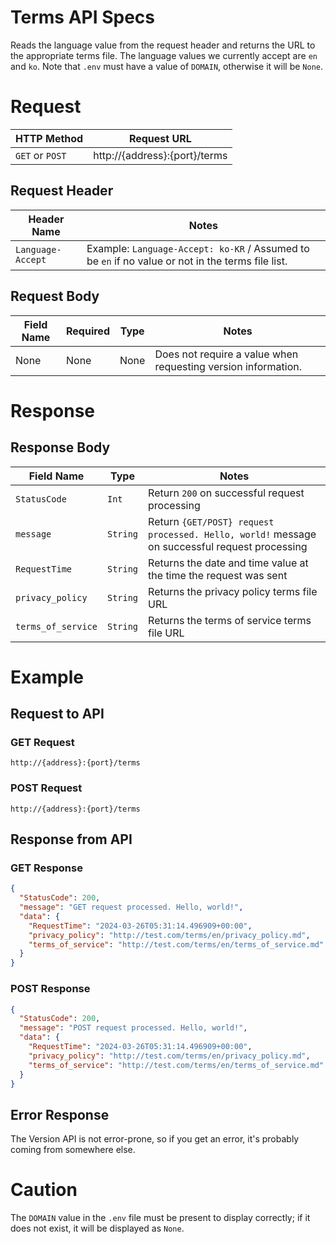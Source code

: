 # Terms API Specs
Reads the language value from the request header and returns the URL to the appropriate terms file. The language values we currently accept are `en` and `ko`. Note that `.env` must have a value of `DOMAIN`, otherwise it will be `None`.

# Request
| HTTP Method | Request URL |
|-------------|-------------|
| `GET` or `POST` | http://{address}:{port}/terms |

## Request Header
| Header Name | Notes |
|-------------|-------|
| `Language-Accept` | Example: `Language-Accept: ko-KR` / Assumed to be `en` if no value or not in the terms file list. |

## Request Body
| Field Name | Required | Type | Notes |
|------------|----------|------|-------|
| None | None | None | Does not require a value when requesting version information. |

# Response
## Response Body
| Field Name | Type | Notes |
|------------|----------|------|
| `StatusCode` | `Int` | Return `200` on successful request processing |
| `message` | `String` | Return `{GET/POST} request processed. Hello, world!` message on successful request processing |
| `RequestTime` | `String` | Returns the date and time value at the time the request was sent |
| `privacy_policy` | `String` | Returns the privacy policy terms file URL |
| `terms_of_service` | `String` | Returns the terms of service terms file URL |

# Example
## Request to API
### GET Request
```url
http://{address}:{port}/terms
```

### POST Request
```url
http://{address}:{port}/terms
```

## Response from API
### GET Response
```json
{
  "StatusCode": 200,
  "message": "GET request processed. Hello, world!",
  "data": {
    "RequestTime": "2024-03-26T05:31:14.496909+00:00",
    "privacy_policy": "http://test.com/terms/en/privacy_policy.md",
    "terms_of_service": "http://test.com/terms/en/terms_of_service.md"
  }
}
```

### POST Response
```json
{
  "StatusCode": 200,
  "message": "POST request processed. Hello, world!",
  "data": {
    "RequestTime": "2024-03-26T05:31:14.496909+00:00",
    "privacy_policy": "http://test.com/terms/en/privacy_policy.md",
    "terms_of_service": "http://test.com/terms/en/terms_of_service.md"
  }
}
```

## Error Response
The Version API is not error-prone, so if you get an error, it's probably coming from somewhere else.

# Caution
The `DOMAIN` value in the `.env` file must be present to display correctly; if it does not exist, it will be displayed as `None`.